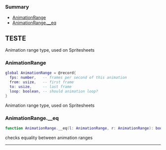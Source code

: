 ### Summary
* [AnimationRange](#animationrange)
* [AnimationRange.__eq](#animationrange__eq)

## TESTE

Animation range type, used on Spritesheets

### AnimationRange

```lua
global AnimationRange = @record{
  fps: number,   -- frames per second of this animation
  from: usize,   -- first frame
  to: usize,     -- last frame
  loop: boolean, -- should animation loop?
}
```

Animation range type, used on Spritesheets

### AnimationRange.__eq

```lua
function AnimationRange.__eq(l: AnimationRange, r: AnimationRange): boolean
```

checks equality between animation ranges

---
